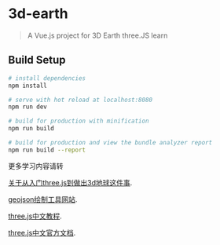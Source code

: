 # 3d-earth

> A Vue.js project for 3D Earth
> three.JS learn

## Build Setup

``` bash
# install dependencies
npm install

# serve with hot reload at localhost:8080
npm run dev

# build for production with minification
npm run build

# build for production and view the bundle analyzer report
npm run build --report
```

更多学习内容请转 

[关于从入门three.js到做出3d地球这件事](https://segmentfault.com/a/1190000039647481?utm_source=sf-similar-article).

[geojson绘制工具网站](http://geojson.io/#map=2/48.9/152.2).

[three.js中文教程](http://www.webgl3d.cn/Three.js/?_blank).

[three.js中文官方文档](http://www.yanhuangxueyuan.com/threejs/docs/index.html#manual/zh/introduction/Creating-a-scene).
